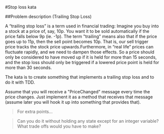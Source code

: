 #Stop loss kata

##Problem description (Trailing Stop Loss)

A “trailing stop loss” is a term used in financial trading: Imagine you buy into a stock at a price of, say, 10p.
You want it to be sold automatically if the price falls below 9p (ie. -1p). The term "trailing" means also that if the price goes up to 11p, then the sell point becomes 10p. That is, our sell trigger price tracks the stock price upwards.Furthermore, in “real life” prices can fluctuate rapidly, and we need to dampen those effects.
So a price should only be considered to have moved up if it is held for more than 15 seconds, and the stop loss should only be triggered if a lowered price point is held for more than 30 seconds.

The kata is to create something that implements a trailing stop loss and to do it with TDD.

Assume that you will receive a "PriceChanged" message every time the price changes. Just implement it as a method that receives that message (assume later you will hook it up into something that provides that).

> For extra points...

> Can you do it without holding any state except for an integer variable? What trade offs would you have to make?
